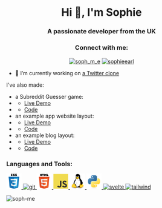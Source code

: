 <h1 align="center">Hi 👋, I'm Sophie</h1>
<h3 align="center">A passionate developer from the UK</h3>

<h3 align="center">Connect with me:</h3>
<p align="center">
<a href="https://twitter.com/soph_m_e" target="blank"><img align="center" src="https://raw.githubusercontent.com/rahuldkjain/github-profile-readme-generator/master/src/images/icons/Social/twitter.svg" alt="soph_m_e" height="30" width="40" /></a>
<a href="https://linkedin.com/in/sophieearl" target="blank"><img align="center" src="https://raw.githubusercontent.com/rahuldkjain/github-profile-readme-generator/master/src/images/icons/Social/linked-in-alt.svg" alt="sophieearl" height="30" width="40" /></a>
</p>

- 🔭 I’m currently working on [a Twitter clone](https://github.com/soph-em/TwitterClone)

I've also made:
- a Subreddit Guesser game:
- - [Live Demo](https://0121efec.redditguesser.pages.dev/)
- - [Code](https://github.com/soph-em/redditguesser)
- an example app website layout:
- - [Live Demo](https://aecd8023.safetubewebsite.pages.dev/)
- - [Code](https://github.com/soph-em/safetubeWebsite)
- an example blog layout:
- - [Live Demo](https://c7e8e6d1.teas-blog.pages.dev/)
- - [Code](https://github.com/soph-em/majestic-teas)



<h3 align="left">Languages and Tools:</h3>
<p align="left"> <a href="https://www.w3schools.com/css/" target="_blank" rel="noreferrer"> <img src="https://raw.githubusercontent.com/devicons/devicon/master/icons/css3/css3-original-wordmark.svg" alt="css3" width="40" height="40"/> </a> <a href="https://git-scm.com/" target="_blank" rel="noreferrer"> <img src="https://www.vectorlogo.zone/logos/git-scm/git-scm-icon.svg" alt="git" width="40" height="40"/> </a> <a href="https://www.w3.org/html/" target="_blank" rel="noreferrer"> <img src="https://raw.githubusercontent.com/devicons/devicon/master/icons/html5/html5-original-wordmark.svg" alt="html5" width="40" height="40"/> </a> <a href="https://developer.mozilla.org/en-US/docs/Web/JavaScript" target="_blank" rel="noreferrer"> <img src="https://raw.githubusercontent.com/devicons/devicon/master/icons/javascript/javascript-original.svg" alt="javascript" width="40" height="40"/> </a> <a href="https://www.linux.org/" target="_blank" rel="noreferrer"> <img src="https://raw.githubusercontent.com/devicons/devicon/master/icons/linux/linux-original.svg" alt="linux" width="40" height="40"/> </a> <a href="https://www.python.org" target="_blank" rel="noreferrer"> <img src="https://raw.githubusercontent.com/devicons/devicon/master/icons/python/python-original.svg" alt="python" width="40" height="40"/> </a> <a href="https://svelte.dev" target="_blank" rel="noreferrer"> <img src="https://upload.wikimedia.org/wikipedia/commons/1/1b/Svelte_Logo.svg" alt="svelte" width="40" height="40"/> </a> <a href="https://tailwindcss.com/" target="_blank" rel="noreferrer"> <img src="https://www.vectorlogo.zone/logos/tailwindcss/tailwindcss-icon.svg" alt="tailwind" width="40" height="40"/> </a> </p>



<p align="left"> <img src="https://komarev.com/ghpvc/?username=soph-me&label=Profile%20views&color=0e75b6&style=flat" alt="soph-me" /> </p>


